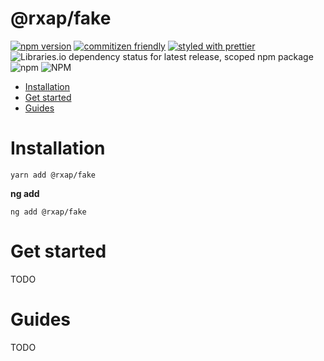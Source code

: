 @rxap/fake
======

[![npm version](https://img.shields.io/npm/v/@rxap/fake?style=flat-square)](https://www.npmjs.com/package/@rxap/fake)
[![commitizen friendly](https://img.shields.io/badge/commitizen-friendly-brightgreen.svg?style=flat-square)](https://commitizen.github.io/cz-cli/)
[![styled with prettier](https://img.shields.io/badge/styled_with-prettier-ff69b4.svg?style=flat-square)](https://github.com/prettier/prettier)
![Libraries.io dependency status for latest release, scoped npm package](https://img.shields.io/librariesio/release/npm/@rxap/fake)
![npm](https://img.shields.io/npm/dm/@rxap/fake)
![NPM](https://img.shields.io/npm/l/@rxap/fake)

>

- [Installation](#installation)
- [Get started](#get-started)
- [Guides](#guides)

# Installation

```
yarn add @rxap/fake 
```

**ng add**

```
ng add @rxap/fake
```

# Get started

TODO

# Guides

TODO


